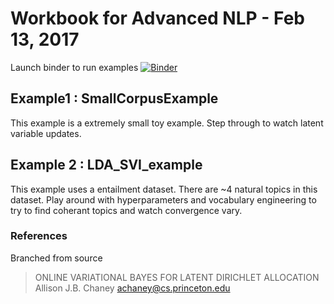 # Workbook for Advanced NLP - Feb 13, 2017

Launch binder to run examples
[![Binder](http://mybinder.org/badge.svg)](http://mybinder.org:/repo/crmauceri/lda-svi)

## Example1 : SmallCorpusExample

This example is a extremely small toy example. Step through to watch latent variable updates.

## Example 2 : LDA_SVI_example  

This example uses a entailment dataset. There are ~4 natural topics in this dataset. Play around with hyperparameters and vocabulary engineering to try to find coherant topics and watch convergence vary.

### References

Branched from source 

>ONLINE VARIATIONAL BAYES FOR LATENT DIRICHLET ALLOCATION
>Allison J.B. Chaney
>achaney@cs.princeton.edu


